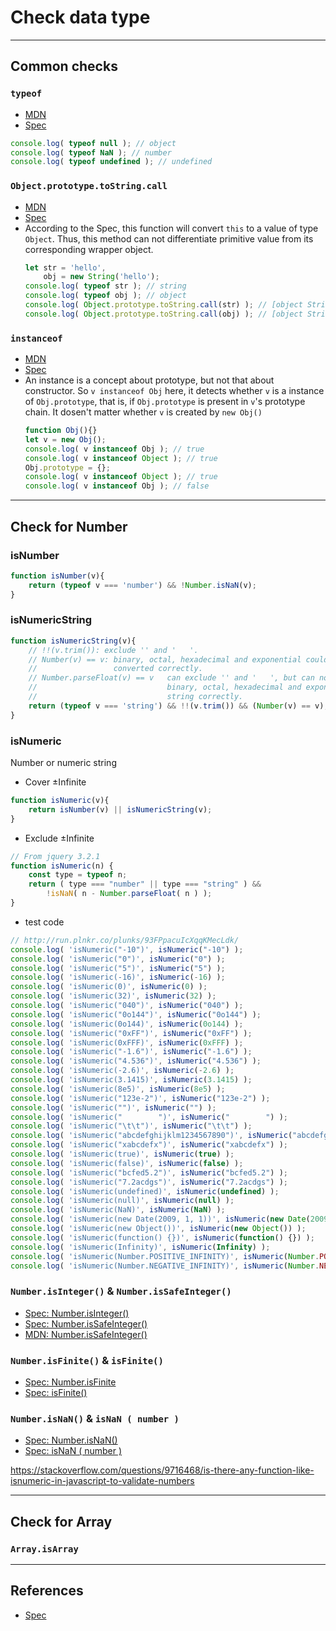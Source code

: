 # Check data type



***
## Common checks
### `typeof`
* [MDN](https://developer.mozilla.org/en-US/docs/Web/JavaScript/Reference/Operators/typeof)
* [Spec](https://tc39.github.io/ecma262/#sec-typeof-operator)
```js
console.log( typeof null ); // object
console.log( typeof NaN ); // number
console.log( typeof undefined ); // undefined
```

### `Object.prototype.toString.call`
* [MDN](https://developer.mozilla.org/en-US/docs/Web/JavaScript/Reference/Global_Objects/Object/toString)
* [Spec](https://tc39.github.io/ecma262/#sec-object.prototype.tostring)
* According to the Spec, this function will convert `this` to a value of type
`Object`. Thus, this method can not differentiate primitive value from its
corresponding wrapper object.
    ```js
    let str = 'hello',
        obj = new String('hello');
    console.log( typeof str ); // string
    console.log( typeof obj ); // object
    console.log( Object.prototype.toString.call(str) ); // [object String]
    console.log( Object.prototype.toString.call(obj) ); // [object String]
    ```

### `instanceof`
* [MDN](https://developer.mozilla.org/en-US/docs/Web/JavaScript/Reference/Operators/instanceof)
* [Spec](https://tc39.github.io/ecma262/#sec-instanceofoperator)
* An instance is a concept about prototype, but not that about constructor. So
 `v instanceof Obj` here, it detects whether `v` is a instance of
 `Obj.prototype`, that is, if `Obj.prototype` is present in `v`'s prototype
 chain. It dosen't matter whether `v` is created by `new Obj()`
    ```js
    function Obj(){}
    let v = new Obj();
    console.log( v instanceof Obj ); // true
    console.log( v instanceof Object ); // true
    Obj.prototype = {};
    console.log( v instanceof Object ); // true
    console.log( v instanceof Obj ); // false
    ```



***
## Check for Number
### isNumber
```js
function isNumber(v){
    return (typeof v === 'number') && !Number.isNaN(v);
}
```

### isNumericString
```js
function isNumericString(v){
    // !!(v.trim()): exclude '' and '   '.
    // Number(v) == v: binary, octal, hexadecimal and exponential could be
    //                 converted correctly.
    // Number.parseFloat(v) == v   can exclude '' and '   ', but can not covert  
    //                             binary, octal, hexadecimal and exponential
    //                             string correctly.
    return (typeof v === 'string') && !!(v.trim()) && (Number(v) == v);
}
```

### isNumeric
Number or numeric string
* Cover ±Infinite
```js
function isNumeric(v){
    return isNumber(v) || isNumericString(v);
}
```

* Exclude ±Infinite
```js
// From jquery 3.2.1
function isNumeric(n) {
    const type = typeof n;
    return ( type === "number" || type === "string" ) &&
        !isNaN( n - Number.parseFloat( n ) );
}
```

* test code
```js
// http://run.plnkr.co/plunks/93FPpacuIcXqqKMecLdk/
console.log( 'isNumeric("-10")', isNumeric("-10") );
console.log( 'isNumeric("0")', isNumeric("0") );
console.log( 'isNumeric("5")', isNumeric("5") );
console.log( 'isNumeric(-16)', isNumeric(-16) );
console.log( 'isNumeric(0)', isNumeric(0) );
console.log( 'isNumeric(32)', isNumeric(32) );
console.log( 'isNumeric("040")', isNumeric("040") );
console.log( 'isNumeric("0o144")', isNumeric("0o144") );
console.log( 'isNumeric(0o144)', isNumeric(0o144) );
console.log( 'isNumeric("0xFF")', isNumeric("0xFF") );
console.log( 'isNumeric(0xFFF)', isNumeric(0xFFF) );
console.log( 'isNumeric("-1.6")', isNumeric("-1.6") );
console.log( 'isNumeric("4.536")', isNumeric("4.536") );
console.log( 'isNumeric(-2.6)', isNumeric(-2.6) );
console.log( 'isNumeric(3.1415)', isNumeric(3.1415) );
console.log( 'isNumeric(8e5)', isNumeric(8e5) );
console.log( 'isNumeric("123e-2")', isNumeric("123e-2") );
console.log( 'isNumeric("")', isNumeric("") );
console.log( 'isNumeric("        ")', isNumeric("        ") );
console.log( 'isNumeric("\t\t")', isNumeric("\t\t") );
console.log( 'isNumeric("abcdefghijklm1234567890")', isNumeric("abcdefghijklm1234567890") );
console.log( 'isNumeric("xabcdefx")', isNumeric("xabcdefx") );
console.log( 'isNumeric(true)', isNumeric(true) );
console.log( 'isNumeric(false)', isNumeric(false) );
console.log( 'isNumeric("bcfed5.2")', isNumeric("bcfed5.2") );
console.log( 'isNumeric("7.2acdgs")', isNumeric("7.2acdgs") );
console.log( 'isNumeric(undefined)', isNumeric(undefined) );
console.log( 'isNumeric(null)', isNumeric(null) );
console.log( 'isNumeric(NaN)', isNumeric(NaN) );
console.log( 'isNumeric(new Date(2009, 1, 1))', isNumeric(new Date(2009, 1, 1)) );
console.log( 'isNumeric(new Object())', isNumeric(new Object()) );
console.log( 'isNumeric(function() {})', isNumeric(function() {}) );
console.log( 'isNumeric(Infinity)', isNumeric(Infinity) );
console.log( 'isNumeric(Number.POSITIVE_INFINITY)', isNumeric(Number.POSITIVE_INFINITY) );
console.log( 'isNumeric(Number.NEGATIVE_INFINITY)', isNumeric(Number.NEGATIVE_INFINITY) );
```

### `Number.isInteger()` & `Number.isSafeInteger()`
* [Spec: Number.isInteger()](https://tc39.github.io/ecma262/#sec-number.isinteger)
* [Spec: Number.isSafeInteger()](https://tc39.github.io/ecma262/#sec-number.issafeinteger)
* [MDN: Number.isSafeInteger()](https://developer.mozilla.org/en-US/docs/Web/JavaScript/Reference/Global_Objects/Number/isSafeInteger)

### `Number.isFinite()` & `isFinite()`    
* [Spec: Number.isFinite](https://tc39.github.io/ecma262/#sec-number.isfinite)  
* [Spec: isFinite()](https://tc39.github.io/ecma262/#sec-isfinite-number)

### `Number.isNaN()` & `isNaN ( number )`
* [Spec: Number.isNaN()](https://tc39.github.io/ecma262/#sec-number.isnan)
* [Spec: isNaN ( number )](https://tc39.github.io/ecma262/#sec-isnan-number)

https://stackoverflow.com/questions/9716468/is-there-any-function-like-isnumeric-in-javascript-to-validate-numbers



***
## Check for Array
### `Array.isArray`



***
## References
* [Spec](https://www.ecma-international.org/ecma-262/5.1/)
